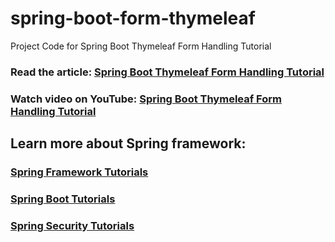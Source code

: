 # spring-boot-form-thymeleaf
Project Code for Spring Boot Thymeleaf Form Handling Tutorial
### Read the article: [Spring Boot Thymeleaf Form Handling Tutorial](https://www.codejava.net/frameworks/spring-boot/spring-boot-thymeleaf-form-handling-tutorial)
### Watch video on YouTube: [Spring Boot Thymeleaf Form Handling Tutorial](https://www.youtube.com/watch?v=-IMvhBWwQrc)
## Learn more about Spring framework:
### [Spring Framework Tutorials](https://www.codejava.net/spring-tutorials)
### [Spring Boot Tutorials](https://www.codejava.net/spring-boot-tutorials)
### [Spring Security Tutorials](https://www.codejava.net/spring-security-tutorials)
